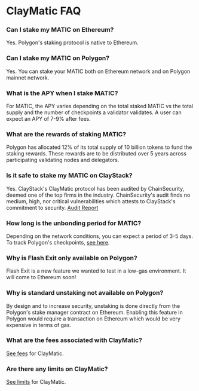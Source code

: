 # ClayMatic FAQ

### Can I stake my MATIC on Ethereum?
Yes. Polygon's staking protocol is native to Ethereum.

### Can I stake my MATIC on Polygon?
Yes. You can stake your MATIC both on Ethereum network and on Polygon mainnet network.

### What is the APY when I stake MATIC?
For MATIC, the APY varies depending on the total staked MATIC vs the total supply and the number of checkpoints a validator validates. A user can expect an APY of 7-9% after fees.

### What are the rewards of staking MATIC?
Polygon has allocated 12% of its total supply of 10 billion tokens to fund the staking rewards. These rewards are to be distributed over 5 years across participating validating nodes and delegators.

### Is it safe to stake my MATIC on ClayStack?
Yes. ClayStack's ClayMatic protocol has been audited by ChainSecurity, deemed one of the top firms in the industry. ChainSecurity's audit finds no medium, high, nor critical vulnerabilities which attests to ClayStack's commitment to security. [Audit Report](https://chainsecurity.com/security-audit/claystack-matic/)

### How long is the unbonding period for MATIC?
Depending on the network conditions, you can expect a period of 3-5 days. To track Polygon's checkpoints, [see here](https://wallet.polygon.technology/staking/).

### Why is Flash Exit only available on Polygon?
Flash Exit is a new feature we wanted to test in a low-gas environment. It will come to Ethereum soon!

### Why is standard unstaking not available on Polygon?
By design and to increase security, unstaking is done directly from the Polygon's stake manager contract on Ethereum. Enabling this feature in Polygon would require a transaction on Ethereum which would be very expensive in terms of gas.

### What are the fees associated with ClayMatic?
[See fees](/claymatic/fees) for ClayMatic.

### Are there any limits on ClayMatic?
[See limits](/claymatic/limits) for ClayMatic.